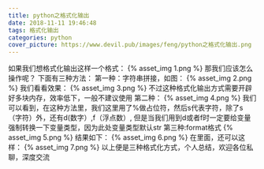 ```yaml
---
title: python之格式化输出
date: 2018-11-11 19:46:48
tags: 格式化输出
categories: python
cover_picture: https://www.devil.pub/images/feng/python之格式化输出.png
---
```

如果我们想格式化输出这样一个格式：
{% asset_img 1.png %}
那我们应该怎么操作呢？
下面有三种方法：
第一种：字符串拼接，如图：
{% asset_img 2.png %}
我们看看效果：
{% asset_img 3.png %}
不过这种格式化输出方式需要开辟好多块内存，效率低下，一般不建议使用
第二种：
{% asset_img 4.png %}
我们可以看到，在这种方法里，我们这里用了%做占位符，然后s代表字符，除了s（字符）外，还有d(数字）,f（浮点数）,
但是当我们用到d或者f时一定要给变量强制转换一下变量类型，因为此处变量类型默认str
第三种:format格式
{% asset_img 5.png %}
结果如下：
{% asset_img 6.png %}
在里面，还可以这样：
{% asset_img 7.png %}
以上便是三种格式化方式，个人总结，欢迎各位私聊，深度交流
